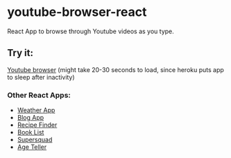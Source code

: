 # youtube-browser-react
React App to browse through Youtube videos as you type.

## Try it:
<a href="https://youtubebrowser-react.herokuapp.com/" target="_blank">Youtube browser</a> (might take 20-30 seconds to load, since heroku puts app to sleep after inactivity)


### Other React Apps:
* <a href="https://github.com/govind94/weather-app-react">Weather App</a>
* <a href="https://github.com/govind94/blog-app-react">Blog App</a>
* <a href="https://github.com/govind94/react-third-app">Recipe Finder</a>
* <a href="https://github.com/govind94/super-squad-react">Book List</a>
* <a href="https://github.com/govind94/super-squad-react">Supersquad</a>
* <a href="https://github.com/govind94/react-first-app">Age Teller</a>
